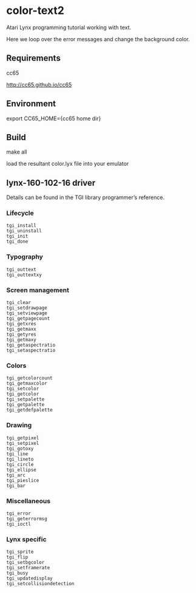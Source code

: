 # color-text2
Atari Lynx programming tutorial working with text.

Here we loop over the error messages and change the background color.

## Requirements

cc65

http://cc65.github.io/cc65

## Environment

export CC65_HOME={cc65 home dir}

## Build

make all

load the resultant color.lyx file into your emulator

## lynx-160-102-16 driver

Details can be found in the TGI library programmer’s reference.

### Lifecycle
```
tgi_install 
tgi_uninstall 
tgi_init 
tgi_done
```

### Typography

```
tgi_outtext 
tgi_outtextxy
```

### Screen management

```
tgi_clear 
tgi_setdrawpage 
tgi_setviewpage 
tgi_getpagecount 
tgi_getxres 
tgi_getmaxx 
tgi_getyres 
tgi_getmaxy 
tgi_getaspectratio 
tgi_setaspectratio
```

### Colors

```
tgi_getcolorcount 
tgi_getmaxcolor 
tgi_setcolor 
tgi_getcolor 
tgi_setpalette 
tgi_getpalette 
tgi_getdefpalette
```

### Drawing

```
tgi_getpixel 
tgi_setpixel 
tgi_gotoxy 
tgi_line 
tgi_lineto 
tgi_circle 
tgi_ellipse 
tgi_arc 
tgi_pieslice 
tgi_bar
```

### Miscellaneous

```
tgi_error 
tgi_geterrormsg 
tgi_ioctl
```

### Lynx specific

```
tgi_sprite 
tgi_flip 
tgi_setbgcolor 
tgi_setframerate 
tgi_busy 
tgi_updatedisplay 
tgi_setcollisiondetection
```

